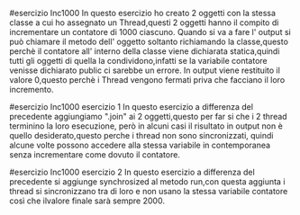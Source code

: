 #esercizio Inc1000
In questo esercizio ho creato 2 oggetti con la stessa classe a cui ho assegnato un Thread,questi 2 oggetti hanno il compito di incrementare un contatore di 1000 ciascuno. Quando si va a fare l' output si può chiamare il metodo dell' oggetto soltanto richiamando la classe,questo perchè il contatore all' interno della classe viene dichiarata statica,quindi tutti gli oggetti di quella la condividono,infatti se la variabile contatore venisse dichiarato public ci sarebbe un errore. In output viene restituito il valore 0,questo perchè i Thread vengono fermati priva che facciano il loro incremento.

#esercizio Inc1000 esercizio 1
In questo esercizio a differenza del precedente aggiungiamo ".join" ai 2 oggetti,questo per far si che i 2 thread terminino la loro esecuzione, però in alcuni casi il risultato in output non è quello desiderato,questo perche i thread non sono sincronizzati, quindi alcune volte possono accedere alla stessa variabile in contemporanea senza incrementare come dovuto il contatore.

#esercizio Inc1000 esercizio 2
In questo esercizio a differenza del precedente si aggiunge synchrosized al metodo run,con questa aggiunta i thread si sincronizzano tra di loro e non usano la stessa variabile contatore così che ilvalore finale sarà sempre 2000.
